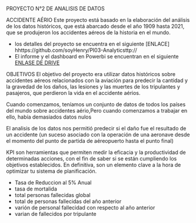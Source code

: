 
PROYECTO N°2 DE ANALISIS DE DATOS


 ACCIDENTE AÉRIO
Este proyecto está basado en la elaboración del análisis de los datos históricos, que está abarcado desde el año 1909 hasta 2021, que se produjeron los accidentes aéreos de la historia en el mundo.
- los detalles del proyecto se encuentra  en  el siguiente [ENLACE] hhttps://github.com/soyHenry/PI03-Analyticsttp://
- El informe y el dashboard en Powerbi se encuentran en el siguiente [ENLASE DE DRIVE](https://drive.google.com/drive/folders/15g6acdbzyKSQ7IZuci4fnB-3xazWZq4E?usp=share_link "ENLASE en drive")


OBJETIVOS
El objetivo del proyecto era utilizar datos históricos sobre accidentes aéreos relacionados con la aviación para predecir la cantidad y la gravedad de los daños, las lesiones y las muertes de los tripulantes y pasajeros, que perdieron la vida en el accidente aérios.

Cuando comenzamos, teníamos un conjunto de datos de todos los países del mundo sobre accidentes aério,Pero cuando comenzamos a trabajar en ello, había demasiados datos nulos

El analisis de los datos nos permitió predecir si el daño fue el resultado de un accidente (un suceso asociado  con la operación de una aeronave desde el momento del punto de partida de aéreopuerto hasta el punto final)

KPI
son herramientas que permiten medir la eficacia y la productividad de determinadas acciones, con el fin de saber si se están cumpliendo los objetivos establecidos. En definitiva, son un elemento clave a la hora de optimizar tu sistema de planificación. 
- Tasa de Reduccion al 5% Anual
- tasa de mortalida 
- total personas fallecidas global
- total de personas fallecidas del año anterior
- varión de personal fallecidad con respecto al año anterior
- varian de fallecidos por tripulante

